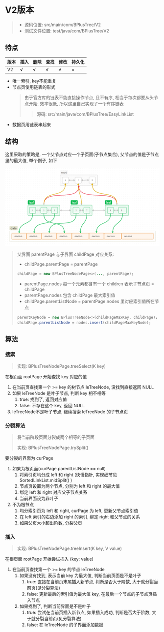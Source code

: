 # V2版本 
> - 源码位置: src/main/com/BPlusTree/V2
> - 测试文件位置: test/java/com/BPlusTree/V2

## 特点

| 版本  | 插入  | 删除  | 查找  | 修改  | 持久化 |
| --- | --- | --- | --- | --- |-----|
| V2  | √   | √   | √   | √   | ×   |

- 唯一索引, key不能重复
- 节点页使用链表的形式
  > 由于官方库的链表不能直接操作节点, 且不有序, 相当于每次都要从头节点开始, 效率很低, 所以这里自己实现了一个有序链表 
  > > 源码: src/main/java/com/BPlusTree/EasyLinkList
- 数据页用链表串起来

## 结构

这里采取的策略是, 一个父节点对应一个子页面(子节点集合), 父节点的值是子节点里的最大值, 举个例子, 如下

![img.png](files/img.png)
> 父界面 parentPage 与子界面 childPage 对应关系:
> - childPage.parentPage = parentPage
>  ```java
>  childPage = new BPlusTreeNodePage<>(..., parentPage);
>  ```
> - parentPage.nodes 每一个元素都含有一个 children 表示子节点页 = childPage
> - parentPage.nodes 包含 childPage 最大索引值
> - childPage.parentListNode = parentPage.nodes 里对应索引值所在节点
>  ```java
>  parentKeyNode = new BPlusTreeNode<>(childPageMaxKey, childPage);
>  childPage.parentListNode = nodes.insert(childPageMaxKeyNode);
>  ``` 




## 算法

### 搜索
> 实现: BPlusTreeNodePage.treeSelect(K key)

在根页面 rootPage 开始查找 key 对应的值
1. 在当前页查找第一个 >= key 的树节点 leTreeNode, 没找到直接返回 NULL
2. 如果 leTreeNode 是叶子节点, 判断 key 相不相等
   1. true: 找到了, 返回对应值
   2. false: 不存在这个 key, 返回 NULL
3. leTreeNode不是叶子节点, 继续搜索 leTreeNode 的子节点页

### 分裂算法
> 将当前阶段页面分裂成两个相等的子页面
>
> 实现: BPlusTreeNodePage.trySplit()

要分裂的界面为 curPage
1. 如果为根页面(curPage.parentListNode == null)
   1. 将索引页均分成 left 和 right (快慢指针, 实现细节见 SortedLinkList.midSplit() )
   2. 节点页设置为两个节点, 分别为 left 和 right 的最大值
   3. 绑定 left 和 right 对应父子节点关系
   4. 当前界面设为非叶子
2. 不为根节点 
   1. 均分索引页为 left 和 right, curPage 为 left, 更新父节点索引值
   2. 在 left 索引的右边添加 right 的索引, 绑定 right 和父节点的关系
   3. 如果父页大小超出阶数, 分裂父页

### 插入
> 实现: BPlusTreeNodePage.treeInsert(K key, V value)

在根页面 rootPage 开始尝试插入 (key: value)
1. 在当前页查找第一个 >= key 的节点 leTreeNode
   1. 如果没有找到, 表示当前 key 为最大值, 判断当前页面是不是叶子
      1. true: 直接在当前页末尾插入新节点, 判断是否大于阶数, 大于就分裂当前页(见分裂算法)
      2. false: 更新最后的索引值为最大值 key, 在最后一个节点的子节点页插入节点
   2. 如果找到了, 判断当前界面是不是叶子
      1. true: 尝试在当前页插入新节点, 如果插入成功, 判断是否大于阶数, 大于就分裂当前页(见分裂算法)
      2. false: 在 leTreeNode 的子界面添加数据